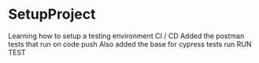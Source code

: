 # SetupProject
Learning how to setup a testing environment CI / CD
Added the postman tests that run on code push
Also added the base for cypress tests run
RUN TEST